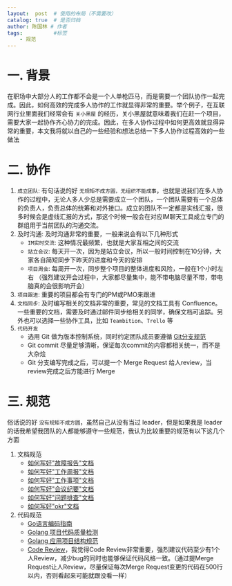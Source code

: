 ```yaml
---
layout:  post  # 使用的布局（不需要改）
catalog: true  # 是否归档
author: 陈国林 # 作者
tags:          #标签
    - 规范
---
```


# 一. 背景
在职场中大部分人的工作都不会是一个人单枪匹马，而是需要一个团队协作一起完成。因此，如何高效的完成多人协作的工作就显得非常的重要。举个例子，在互联网行业里面我们经常会有 `关小黑屋` 的经历，关小黑屋就意味着我们在赶一个项目，需要大家一起协作齐心协力的完成。因此，在多人协作过程中如何更高效就显得异常的重要，本文我将就以自己的一些经验和想法总结一下多人协作过程高效的一些做法

# 二. 协作
1. `成立团队`: 有句话说的好 `无规矩不成方圆，无组织不能成事`，也就是说我们在多人协作的过程中，无论人多人少总是需要成立一个团队，一个团队需要有一个总体的负责人，负责总体的统筹和对外接口。成立的团队不一定都是实线汇报，很多时候会是虚线汇报的方式，那这个时候一般会在对应IM聊天工具成立专门的群组用于当前团队的沟通交流。
2. 及时沟通: 及时沟通非常的重要，一般来说会有以下几种形式
    + `IM实时交流`: 这种情况最频繁，也就是大家互相之间的交流
    + `站立会议`: 每天开一次，因为是站立会议，所以一般时间控制在10分钟，大家各自简短同步下昨天的进度和今天的安排
    + `项目周会`: 每周开一次，同步整个项目的整体进度和风险，一般在1个小时左右 （强烈建议开会过程中，大家都尽量集中，能不带电脑尽量不带，带电脑真的会很影响开会）
3. `项目跟进`: 重要的项目都会有专门的PM或PMO来跟进 
4. `文档同步`: 及时编写相关的文档非常的重要，常见的文档工具有 Confluence。一些重要的文档，需要及时通过邮件同步给相关的同学，确保文档可追踪。另外也可以选择一些协作工具，比如 `Teambition`、`Trello` 等
4. `代码开发`
    + 选用 Git 做为版本控制系统，同时约定团队成员要遵循 [Git分支规范](https://chenguolin.github.io/2017/09/02/Git-3-Git%E5%88%86%E6%94%AF%E7%AE%A1%E7%90%86%E8%A7%84%E8%8C%83/)
    + Git commit 尽量足够清晰，保证每次commit的内容都相关统一，而不是大杂烩
    + Git 分支编写完成之后，可以提一个 Merge Request 给人review，当review完成之后方能进行 Merge

# 三. 规范
俗话说的好 `没有规矩不成方圆`，虽然自己从没有当过 leader，但是如果我是 leader 的话我希望我团队的人都能够遵守一些规范，我认为比较重要的规范有以下这几个方面

1. 文档规范
    + [如何写好"故障报告"文档](https://chenguolin.github.io/2019/01/21/%E4%BC%98%E7%A7%80-2-%E5%A6%82%E4%BD%95%E5%86%99%E5%A5%BD-%E6%95%85%E9%9A%9C%E6%8A%A5%E5%91%8A-%E6%96%87%E6%A1%A3/)
    + [如何写好"工作周报"文档](https://chenguolin.github.io/2019/01/24/%E4%BC%98%E7%A7%80-3-%E5%A6%82%E4%BD%95%E5%86%99%E5%A5%BD-%E5%B7%A5%E4%BD%9C%E5%91%A8%E6%8A%A5-%E6%96%87%E6%A1%A3/)
    + [如何写好"工作事项"文档](https://chenguolin.github.io/2019/01/24/%E4%BC%98%E7%A7%80-4-%E5%A6%82%E4%BD%95%E5%86%99%E5%A5%BD-%E5%B7%A5%E4%BD%9C%E4%BA%8B%E9%A1%B9-%E6%96%87%E6%A1%A3/)
    + [如何写好"会议纪要"文档](https://chenguolin.github.io/2019/01/25/%E4%BC%98%E7%A7%80-5-%E5%A6%82%E4%BD%95%E5%86%99%E5%A5%BD-%E4%BC%9A%E8%AE%AE%E7%BA%AA%E8%A6%81-%E6%96%87%E6%A1%A3/)
    + [如何写好"问题排查"文档](https://chenguolin.github.io/2019/01/28/%E4%BC%98%E7%A7%80-6-%E5%A6%82%E4%BD%95%E5%86%99%E5%A5%BD-%E9%97%AE%E9%A2%98%E6%8E%92%E6%9F%A5-%E6%96%87%E6%A1%A3/)
    + [如何写好"okr"文档](https://chenguolin.github.io/2019/02/01/%E4%BC%98%E7%A7%80-7-%E5%A6%82%E4%BD%95%E5%86%99%E5%A5%BD-OKR-%E6%96%87%E6%A1%A3/)
2. 代码规范
    + [Go语言编码指南](https://chenguolin.github.io/2018/07/03/Go-4-Go%E8%AF%AD%E8%A8%80%E7%BC%96%E7%A0%81%E6%8C%87%E5%8D%97/)
    + [Golang 项目代码质量检测](https://chenguolin.github.io/2018/07/12/Go-13-Golang-%E9%A1%B9%E7%9B%AE%E4%BB%A3%E7%A0%81%E8%B4%A8%E9%87%8F%E6%A3%80%E6%B5%8B/)
    + [Golang 应用项目结构规范](https://chenguolin.github.io/2018/07/13/Go-14-Golang-%E5%BA%94%E7%94%A8%E9%A1%B9%E7%9B%AE%E7%BB%93%E6%9E%84%E8%A7%84%E8%8C%83/)
    + [Code Review](https://google.github.io/eng-practices/review/reviewer/)，我觉得Code Review非常重要，强烈建议代码至少有1个人Review，减少bug的同时也能够保证代码风格一致。（通过提Merge Request让人Review，尽量保证每次Merge Request变更的代码在500行以内，否则看起来可能就跟没看一样）


